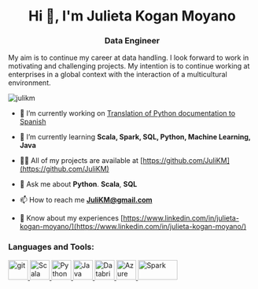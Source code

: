 
<!--
**JuliKM/JuliKM** is a ✨ _special_ ✨ repository because its `README.md` (this file) appears on your GitHub profile.

Here are some ideas to get you started:

- 🔭 I’m currently working on ...
- 🌱 I’m currently learning ...
- 👯 I’m looking to collaborate on ...
- 🤔 I’m looking for help with ...
- 💬 Ask me about ...
- 📫 How to reach me: ...
- 😄 Pronouns: ...
- ⚡ Fun fact: ...
-->

<h1 align="center">Hi 👋, I'm Julieta Kogan Moyano</h1>
<h3 align="center">Data Engineer</h3>
<p>
My aim is to continue my career at data handling. I look forward to work in motivating and challenging projects. My intention is to continue working at enterprises in a global context with the interaction of a multicultural environment. 
</p>
<p align="left"> <img src="https://komarev.com/ghpvc/?username=julikm&label=Profile%20views&color=0e75b6&style=flat" alt="julikm" /> </p>

- 🔭 I’m currently working on [Translation of Python documentation to Spanish](https://github.com/python/python-docs-es)

- 🌱 I’m currently learning **Scala, Spark, SQL, Python, Machine Learning, Java**

- 👨‍💻 All of my projects are available at [https://github.com/JuliKM](https://github.com/JuliKM)

- 💬 Ask me about **Python**. **Scala**, **SQL**

- 📫 How to reach me **JuliKM@gmail.com**

- 📄 Know about my experiences [https://www.linkedin.com/in/julieta-kogan-moyano/](https://www.linkedin.com/in/julieta-kogan-moyano/)




<h3 align="left">Languages and Tools:</h3>
<p align="left"> <a href="https://git-scm.com/" target="_blank"> <img src="https://www.vectorlogo.zone/logos/git-scm/git-scm-icon.svg" alt="git" width="40" height="40"/> </a> 
<a href="https://www.scala-lang.org/" target="_blank"> <img src="https://github.com/kaeawc/scala-logo/blob/master/img/logo.svg" alt="Scala" width="40" height="40"/> </a>
<a href="https://www.python.org/" target="_blank"> <img src="https://www.vectorlogo.zone/logos/python/python-icon.svg" alt="Python" width="40" height="40"/> </a>
  <a href="https://www.java.com/es/" target="_blank"> <img src="https://www.vectorlogo.zone/logos/java/java-icon.svg" alt="Java" width="40" height="40"/> </a>
  <a href="https://databricks.com/" target="_blank"> <img src="https://www.vectorlogo.zone/logos/databricks/databricks-icon.svg" alt="Databricks" width="40" height="40"/> </a>
  <a href="https://azure.microsoft.com/es-es/" target="_blank"> <img src="https://www.vectorlogo.zone/logos/microsoft_azure/microsoft_azure-icon.svg" alt="Azure" width="40" height="40"/> </a>
  <a href="https://spark.apache.org/" target="_blank"> <img src="https://www.vectorlogo.zone/logos/apache_spark/apache_spark-ar21.svg" alt="Spark" width="80" height="40"/> </a>
</p>
